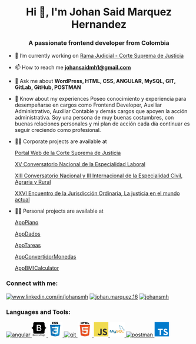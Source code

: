 <h1 align="center">Hi 👋, I'm Johan Said Marquez Hernandez</h1>
<h3 align="center">A passionate frontend developer from Colombia</h3>

- 🔭 I’m currently working on [Rama Judicial - Corte Suprema de Justicia](https://cortesuprema.gov.co/)
- 📫 How to reach me **johansaidmh1@gmail.com**
- 💬 Ask me about **WordPress, HTML, CSS, ANGULAR, MySQL, GIT, GitLab, GitHub, POSTMAN**

- 📄 Know about my experiences Poseo conocimiento y experiencia para desempeñarse en cargos como Frontend Developer, Auxiliar Administrativo, Auxiliar Contable y demás cargos que apoyen la acción administrativa. Soy una persona de muy buenas costumbres, con buenas relaciones personales y mi plan de acción cada día continuar es seguir creciendo como profesional.
  
- 👨‍💻 Corporate projects are available at

     [Portal Web de la Corte Suprema de Justicia](https://cortesuprema.gov.co/)
  
     [ XV Conversatorio Nacional de la Especialidad Laboral](https://cortesuprema.gov.co/corte/wp-content/themes/ConversatorioLaboral2023/)
  
     [XIII Conversatorio Nacional y III Internacional de la Especialidad Civil, Agraria y Rural](https://cortesuprema.gov.co/corte/wp-content/themes/NacionaleInternacionalCivil2023/)
  
     [XXVI Encuentro de la Jurisdicción Ordinaria, La justicia en el mundo actual](https://cortesuprema.gov.co/corte/wp-content/themes/EncuentroJurisdiccionOrdinaria2023/)
  
 - 👨‍💻 Personal projects are available at
   
     [AppPiano](https://apppianocolombiano.netlify.app)
   
     [AppDados](https://appdadosjsmh.netlify.app)

     [AppTareas](https://apptareasjsmh.netlify.app/)

     [AppConvertidorMonedas](https://appconvertidormonedasjsmh.netlify.app/)

     [AppBMICalculator](https://appbmicalculatorjsmh.netlify.app/)

<h3 align="left">Connect with me:</h3>
<p align="left">
<a href="linkedin.com/in/johansmh" target="blank"><img align="center" src="https://raw.githubusercontent.com/rahuldkjain/github-profile-readme-generator/master/src/images/icons/Social/linked-in-alt.svg" alt="www.linkedin.com/in/johansmh" height="30" width="40" /></a>
<a href="https://fb.com/johan.marquez.16" target="blank"><img align="center" src="https://raw.githubusercontent.com/rahuldkjain/github-profile-readme-generator/master/src/images/icons/Social/facebook.svg" alt="johan.marquez.16" height="30" width="40" /></a>
<a href="https://instagram.com/johansmh" target="blank"><img align="center" src="https://raw.githubusercontent.com/rahuldkjain/github-profile-readme-generator/master/src/images/icons/Social/instagram.svg" alt="johansmh" height="30" width="40" /></a>
</p>

<h3 align="left">Languages and Tools:</h3>
<p align="left"> <a href="https://angular.io" target="_blank" rel="noreferrer"> <img src="https://angular.io/assets/images/logos/angular/angular.svg" alt="angular" width="40" height="40"/> </a> <a href="https://getbootstrap.com" target="_blank" rel="noreferrer"> <img src="https://raw.githubusercontent.com/devicons/devicon/master/icons/bootstrap/bootstrap-plain-wordmark.svg" alt="bootstrap" width="40" height="40"/> </a> <a href="https://www.w3schools.com/css/" target="_blank" rel="noreferrer"> <img src="https://raw.githubusercontent.com/devicons/devicon/master/icons/css3/css3-original-wordmark.svg" alt="css3" width="40" height="40"/> </a> <a href="https://git-scm.com/" target="_blank" rel="noreferrer"> <img src="https://www.vectorlogo.zone/logos/git-scm/git-scm-icon.svg" alt="git" width="40" height="40"/> </a> <a href="https://www.w3.org/html/" target="_blank" rel="noreferrer"> <img src="https://raw.githubusercontent.com/devicons/devicon/master/icons/html5/html5-original-wordmark.svg" alt="html5" width="40" height="40"/> </a> <a href="https://developer.mozilla.org/en-US/docs/Web/JavaScript" target="_blank" rel="noreferrer"> <img src="https://raw.githubusercontent.com/devicons/devicon/master/icons/javascript/javascript-original.svg" alt="javascript" width="40" height="40"/> </a> <a href="https://www.mysql.com/" target="_blank" rel="noreferrer"> <img src="https://raw.githubusercontent.com/devicons/devicon/master/icons/mysql/mysql-original-wordmark.svg" alt="mysql" width="40" height="40"/> </a> <a href="https://postman.com" target="_blank" rel="noreferrer"> <img src="https://www.vectorlogo.zone/logos/getpostman/getpostman-icon.svg" alt="postman" width="40" height="40"/> </a> <a href="https://www.typescriptlang.org/" target="_blank" rel="noreferrer"> <img src="https://raw.githubusercontent.com/devicons/devicon/master/icons/typescript/typescript-original.svg" alt="typescript" width="40" height="40"/> </a> </p>
